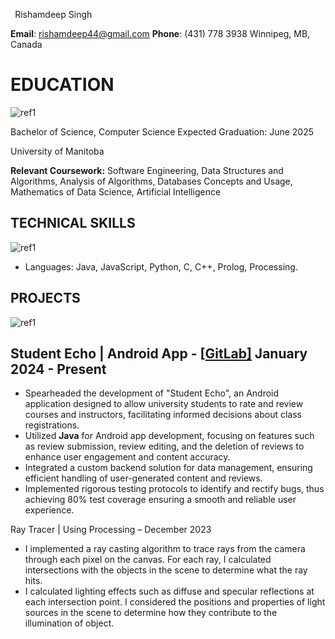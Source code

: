 ﻿` `Rishamdeep Singh  

**Email**: <rishamdeep44@gmail.com> 		**Phone**: (431) 778 3938	  	Winnipeg, MB, Canada 


# **EDUCATION**  
![ref1]

Bachelor of Science, Computer Science   	 	 	         Expected Graduation: June 2025  

University of Manitoba 

**Relevant Coursework:** Software Engineering, Data Structures and Algorithms, Analysis of Algorithms, Databases Concepts and Usage, Mathematics of Data Science, Artificial Intelligence 
## **TECHNICAL SKILLS**  
![ref1]

- Languages: Java, JavaScript, Python, C, C++, Prolog, Processing.

## **PROJECTS**  
![ref1]
## Student Echo | Android App - [[GitLab](https://code.cs.umanitoba.ca/comp3350-winter2024/KeyValuePairs-a02-8)[\]](https://github.com/WilliamOdumah/Student-Echo)                                                                            January 2024 - Present 
- Spearheaded the development of "Student Echo", an Android application designed to allow university students to rate and review courses and instructors, facilitating informed decisions about class registrations. 
- Utilized **Java** for Android app development, focusing on features such as review submission, review editing, and the deletion of reviews to enhance user engagement and content accuracy. 
- Integrated a custom backend solution for data management, ensuring efficient handling of user-generated content and reviews. 
- Implemented rigorous testing protocols to identify and rectify bugs, thus achieving 80% test coverage ensuring a smooth and reliable user experience. 

Ray Tracer | Using Processing – 							December 2023

- I implemented a ray casting algorithm to trace rays from the camera through each pixel on the canvas. For each ray, I calculated intersections with the objects in the scene to determine what the ray hits.
- I calculated lighting effects such as diffuse and specular reflections at each intersection point. I considered the positions and properties of light sources in the scene to determine how they contribute to the illumination of object.

 


[ref1]: Aspose.Words.db962e01-6f57-42f6-9d01-71f01b67711a.001.png
